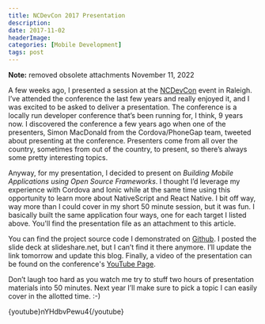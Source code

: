 ```yaml
---
title: NCDevCon 2017 Presentation
description: 
date: 2017-11-02
headerImage: 
categories: [Mobile Development]
tags: post
---
```


**Note:** removed obsolete attachments November 11, 2022

A few weeks ago, I presented a session at the [NCDevCon](http://ncdevcon.com) event in Raleigh. I’ve attended the conference the last few years and really enjoyed it, and I was excited to be asked to deliver a presentation. The conference is a locally run developer conference that’s been running for, I think, 9 years now. I discovered the conference a few years ago when one of the presenters, Simon MacDonald from the Cordova/PhoneGap team, tweeted about presenting at the conference. Presenters come from all over the country, sometimes from out of the country, to present, so there’s always some pretty interesting topics.

Anyway, for my presentation, I decided to present on _Building Mobile Applications using Open Source Frameworks_. I thought I’d leverage my experience with Cordova and Ionic while at the same time using this opportunity to learn more about NativeScript and React Native. I bit off way, way more than I could cover in my short 50 minute session, but it was fun. I basically built the same application four ways, one for each target I listed above. You'll find the presentation file as an attachment to this article.  

You can find the project source code I demonstrated on [Github](https://github.com/johnwargo/NCDevCon-2017). I posted the slide deck at slideshare.net, but I can’t find it there anymore. I’ll update the link tomorrow and update this blog. Finally, a video of the presentation can be found on the conference's [YouTube Page](https://www.youtube.com/watch?v=nYHdbvPewu4&index=13&list=PLz6r7YssJoKSlZk78GeJdIlLzXcSg4w1d).

Don’t laugh too hard as you watch me try to stuff two hours of presentation materials into 50 minutes. Next year I’ll make sure to pick a topic I can easily cover in the allotted time. :-)  

{youtube}nYHdbvPewu4{/youtube}